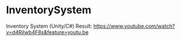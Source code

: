 # InventorySystem
Inventory System (Unity/C#)
Result: https://www.youtube.com/watch?v=d4RiIwb4F8s&feature=youtu.be

